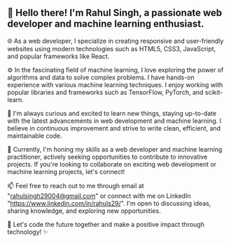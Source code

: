 ## 👋 Hello there! I'm Rahul Singh, a passionate web developer and machine learning enthusiast.

🌐 As a web developer, I specialize in creating responsive and user-friendly websites using modern technologies such as HTML5, CSS3, JavaScript, and popular frameworks like React.

⚙️ In the fascinating field of machine learning, I love exploring the power of algorithms and data to solve complex problems. I have hands-on experience with various machine learning techniques. I enjoy working with popular libraries and frameworks such as TensorFlow, PyTorch, and scikit-learn.

🔬 I'm always curious and excited to learn new things, staying up-to-date with the latest advancements in web development and machine learning. I believe in continuous improvement and strive to write clean, efficient, and maintainable code.

💼 Currently, I'm honing my skills as a web developer and machine learning practitioner, actively seeking opportunities to contribute to innovative projects. If you're looking to collaborate on exciting web development or machine learning projects, let's connect!

📫 Feel free to reach out to me through email at "rahulsingh29004@gmail.com" or connect with me on LinkedIn "https://www.linkedin.com/in/rahuls29/". I'm open to discussing ideas, sharing knowledge, and exploring new opportunities.

🌟 Let's code the future together and make a positive impact through technology! ✨ 

